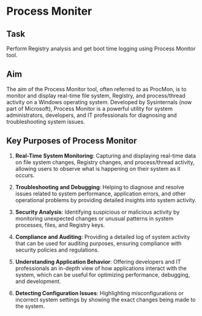 # Process Moniter

## Task
Perform Registry analysis and get boot time logging using Process Monitor tool.

## Aim
The aim of the Process Monitor tool, often referred to as ProcMon, is to monitor and display real-time file system, Registry, and process/thread activity on a Windows operating system. Developed by Sysinternals (now part of Microsoft), Process Monitor is a powerful utility for system administrators, developers, and IT professionals for diagnosing and troubleshooting system issues.

## Key Purposes of Process Monitor
1. **Real-Time System Monitoring**: Capturing and displaying real-time data on file system changes, Registry changes, and process/thread activity, allowing users to observe what is happening on their system as it occurs.

2. **Troubleshooting and Debugging**: Helping to diagnose and resolve issues related to system performance, application errors, and other operational problems by providing detailed insights into system activity.

3. **Security Analysis**: Identifying suspicious or malicious activity by monitoring unexpected changes or unusual patterns in system processes, files, and Registry keys.

4. **Compliance and Auditing**: Providing a detailed log of system activity that can be used for auditing purposes, ensuring compliance with security policies and regulations.

5. **Understanding Application Behavior**: Offering developers and IT professionals an in-depth view of how applications interact with the system, which can be useful for optimizing performance, debugging, and development.

6. **Detecting Configuration Issues**: Highlighting misconfigurations or incorrect system settings by showing the exact changes being made to the system.
